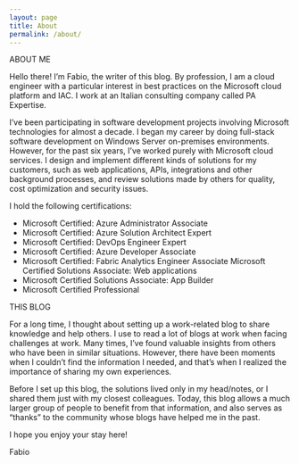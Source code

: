 ```yaml
---
layout: page
title: About
permalink: /about/
---
```

ABOUT ME

Hello there! I’m Fabio, the writer of this blog. By profession, I am a cloud engineer with a particular interest in best practices on the Microsoft cloud platform and IAC. 
I work at an Italian consulting company called PA Expertise.

I’ve been participating in software development projects involving Microsoft technologies for almost a decade. I began my career by doing full-stack software development on Windows Server on-premises environments. However, for the past six years, I’ve worked purely with Microsoft cloud services. I design and implement different kinds of solutions for my customers, such as web applications, APIs, integrations and other background processes, and review solutions made by others for quality, cost optimization and security issues.

I hold the following certifications:

- Microsoft Certified: Azure Administrator Associate
- Microsoft Certified: Azure Solution Architect Expert
- Microsoft Certified: DevOps Engineer Expert
- Microsoft Certified: Azure Developer Associate
- Microsoft Certified: Fabric Analytics Engineer Associate
  Microsoft Certified Solutions Associate: Web applications
- Microsoft Certified Solutions Associate: App Builder
- Microsoft Certified Professional
			
THIS BLOG

For a long time, I thought about setting up a work-related blog to share knowledge and help others. I use to read a lot of blogs at work when facing challenges at work. Many times, I’ve found valuable insights from others who have been in similar situations. However, there have been moments when I couldn’t find the information I needed, and that’s when I realized the importance of sharing my own experiences.

Before I set up this blog, the solutions lived only in my head/notes, or I shared them just with my closest colleagues. 
Today, this blog allows a much larger group of people to benefit from that information, and also serves as “thanks” to the community whose blogs have helped me in the past.

I hope you enjoy your stay here!

Fabio
